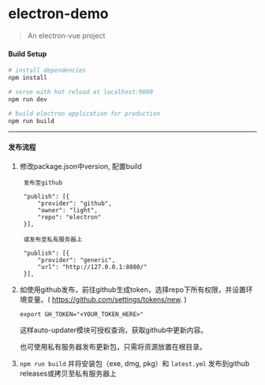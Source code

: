 # electron-demo

> An electron-vue project

#### Build Setup

``` bash
# install dependencies
npm install

# serve with hot reload at localhost:9080
npm run dev

# build electron application for production
npm run build

```

---

#### 发布流程

1. 修改package.json中version, 配置build 

   ```
    发布至github

    "publish": [{
        "provider": "github",
        "owner": "light",
        "repo": "electron"
    }],

    或发布至私有服务器上

    "publish": [{
        "provider": "generic",
        "url": "http://127.0.0.1:8080/"
    }],

   ```

2. 如使用github发布，前往github生成token，选择repo下所有权限，并设置环境变量。( https://github.com/settings/tokens/new. ) 
    ```
    export GH_TOKEN="<YOUR_TOKEN_HERE>"
    ```
   这样auto-updater模块可授权查询，获取github中更新内容。

   也可使用私有服务器发布更新包，只需将资源放置在根目录。

3. `npm run build` 并将安装包（exe, dmg, pkg）和 `latest.yml` 发布到github releases或拷贝至私有服务器上
